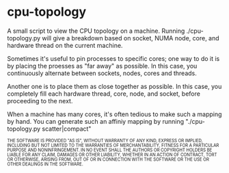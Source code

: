 cpu-topology
============

A small script to view the CPU topology on a machine.
Running ./cpu-topology.py will give a breakdown based on socket, NUMA node, core, and hardware thread on the current machine.

Sometimes it's useful to pin processes to specific cores; one way to do it is by placing the proesses as "far away" as possible. In this case, you continuously alternate between sockets, nodes, cores and threads.

Another one is to place them as close together as possible. In this case, you completely fill each hardware thread, core, node, and socket, before proceeding to the next.

When a machine has many cores, it's often tedious to make such a mapping by hand. You can generate such an affiniy mapping by running "./cpu-topology.py scatter|compact"

<sub><sup>THE SOFTWARE IS PROVIDED "AS IS", WITHOUT WARRANTY OF ANY KIND, EXPRESS OR IMPLIED, INCLUDING BUT NOT LIMITED TO THE WARRANTIES OF MERCHANTABILITY, FITNESS FOR A PARTICULAR PURPOSE AND NONINFRINGEMENT. IN NO EVENT SHALL THE AUTHORS OR COPYRIGHT HOLDERS BE LIABLE FOR ANY CLAIM, DAMAGES OR OTHER LIABILITY, WHETHER IN AN ACTION OF CONTRACT, TORT OR OTHERWISE, ARISING FROM, OUT OF OR IN CONNECTION WITH THE SOFTWARE OR THE USE OR OTHER DEALINGS IN THE SOFTWARE.</sup></sub>
